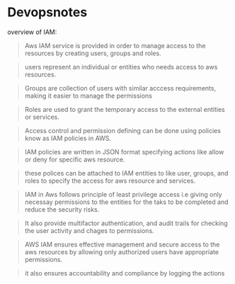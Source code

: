# Devopsnotes
overview of IAM:
> Aws IAM service is provided in order to manage access to the resources by creating users, groups and roles.

> users represent an individual or entities who needs access to aws resources.

> Groups are collection of users with similar acccess requirements, making it easier to manage the permissions

> Roles are used to grant the temporary access to the external entities or services.

> Access control and permission defining can be done using policies know as IAM policies in AWS.

> IAM policies are written in JSON format specifying actions like allow or deny for specific aws resource.

> these polices can be attached to IAM entities to like user, groups, and roles to specify the access for aws resource and services.

> IAM in Aws follows principle of least privilege access i.e giving only necessay permissions to the entities for the taks to be completed and reduce the security risks.

> It also provide multifactor authentication, and audit trails for checking the user activity and chages to permissions.

> AWS IAM ensures effective management and secure access to the aws resources by allowing only authorized users have appropriate permissions.

> it also ensures accountability and compliance by logging the actions 
